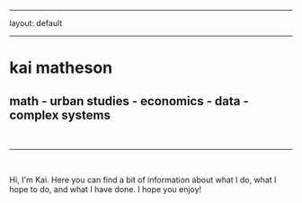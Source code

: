 ﻿---

layout: default

---


<div class="header-bar">

  <h1>kai matheson</h1>

  <h2>math - urban studies - economics - data - complex systems</h2>

  <br/>

  <hr>

  <br/>

</div>




Hi, I'm Kai. Here you can find a bit of information about what I do, what I hope to do, and what I have done. I hope you enjoy!